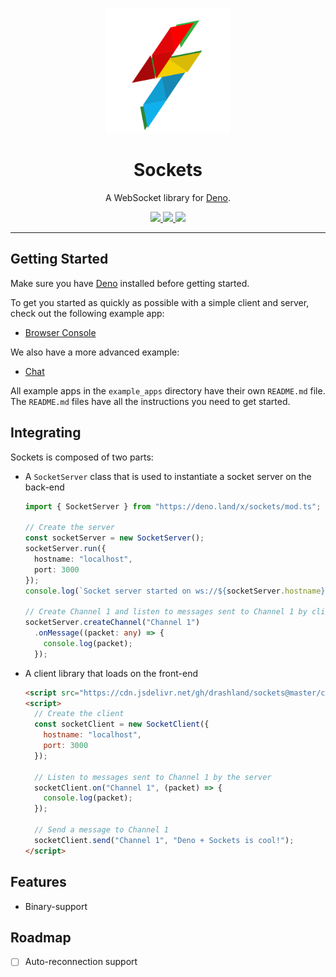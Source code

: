 <p align="center">
  <a href="https://drash.io">
    <img height="200" src="logo.svg" alt="Sockets">
  </a>
  <h1 align="center">Sockets</h1>
</p>
<p align="center">A WebSocket library for <a href="https://github.com/denoland/deno">Deno</a>.</p>
<p align="center">
  <a href="https://github.com/drashland/sockets/actions">
    <img src="https://img.shields.io/github/workflow/status/drashland/sockets/master?label=ci">
  </a>
  <a href="https://discord.gg/SgejNXq">
    <img src="https://img.shields.io/badge/chat-on%20discord-blue">
  </a>
  <a href="https://twitter.com/drash_land">
    <img src="https://img.shields.io/twitter/url?label=%40drash_land&style=social&url=https%3A%2F%2Ftwitter.com%2Fdrash_land">
  </a>
</p>

---

## Getting Started

Make sure you have [Deno](https://deno.land/) installed before getting started.

To get you started as quickly as possible with a simple client and server, check out the following example app:

* [Browser Console](./example_apps/browser_console)

We also have a more advanced example:

* [Chat](./example_apps/chat)

All example apps in the `example_apps` directory have their own `README.md` file. The `README.md` files have all the instructions you need to get started.

## Integrating

Sockets is composed of two parts:

* A `SocketServer` class that is used to instantiate a socket server on the back-end

    ```typescript
    import { SocketServer } from "https://deno.land/x/sockets/mod.ts";
    
    // Create the server
    const socketServer = new SocketServer();
    socketServer.run({
      hostname: "localhost",
      port: 3000
    });
    console.log(`Socket server started on ws://${socketServer.hostname}:${socketServer.port}`);

    // Create Channel 1 and listen to messages sent to Channel 1 by clients
    socketServer.createChannel("Channel 1")
      .onMessage((packet: any) => {
        console.log(packet);
      });
    ```

* A client library that loads on the front-end

    ```html
    <script src="https://cdn.jsdelivr.net/gh/drashland/sockets@master/client.js"></script>
    <script>
      // Create the client
      const socketClient = new SocketClient({
        hostname: "localhost",
        port: 3000
      });

      // Listen to messages sent to Channel 1 by the server
      socketClient.on("Channel 1", (packet) => {
        console.log(packet);
      });

      // Send a message to Channel 1
      socketClient.send("Channel 1", "Deno + Sockets is cool!");
    </script>
    ```

## Features
    
- Binary-support

## Roadmap

- [ ] Auto-reconnection support
